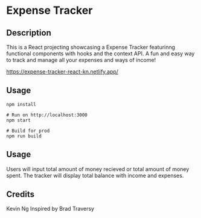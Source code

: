 # Expense Tracker

## Description
This is a React projecting showcasing a Expense Tracker featurinng functional components with hooks and the context API. A fun and easy way to track and manage all your expenses and ways of income!

https://expense-tracker-react-kn.netlify.app/


## Usage
```
npm install

# Run on http://localhost:3000
npm start

# Build for prod
npm run build
```

## Usage
Users will input total amount of money recieved or total amount of money spent. The tracker will display total balance with income and expenses. 

## Credits
Kevin Ng 
Inspired by Brad Traversy



